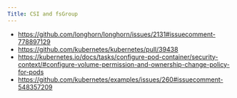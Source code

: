 ```yaml
---
Title: CSI and fsGroup
---
```


- https://github.com/longhorn/longhorn/issues/2131#issuecomment-778897129
- https://github.com/kubernetes/kubernetes/pull/39438
- https://kubernetes.io/docs/tasks/configure-pod-container/security-context/#configure-volume-permission-and-ownership-change-policy-for-pods
- https://github.com/kubernetes/examples/issues/260#issuecomment-548357209
